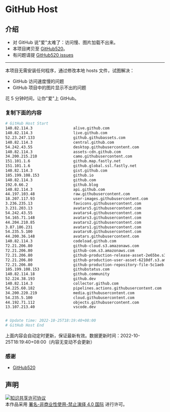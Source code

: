 # GitHub Host
## 介绍
- 对 GitHub 说"爱"太难了：访问慢、图片加载不出来。
- 本项目拷贝至 [GitHub520](https://github.com/521xueweihan/GitHub520)。
- 有问题请提 [GitHub520 issues](https://github.com/521xueweihan/GitHub520/issues/new)

---

本项目无需安装任何程序，通过修改本地 hosts 文件，试图解决：
- GitHub 访问速度慢的问题
- GitHub 项目中的图片显示不出的问题

花 5 分钟时间，让你"爱"上 GitHub。

### 复制下面的内容
```bash
# GitHub Host Start
140.82.114.3                  alive.github.com
140.82.114.3                  live.github.com
52.23.247.133                 github.githubassets.com
140.82.114.3                  central.github.com
54.242.43.55                  desktop.githubusercontent.com
140.82.114.3                  assets-cdn.github.com
34.200.215.210                camo.githubusercontent.com
151.101.1.6                   github.map.fastly.net
151.101.1.6                   github.global.ssl.fastly.net
140.82.114.3                  gist.github.com
185.199.108.153               github.io
140.82.114.3                  github.com
192.0.66.2                    github.blog
140.82.114.3                  api.github.com
44.197.103.48                 raw.githubusercontent.com
18.207.117.93                 user-images.githubusercontent.com
3.236.235.13                  favicons.githubusercontent.com
3.231.203.13                  avatars5.githubusercontent.com
54.242.43.55                  avatars4.githubusercontent.com
54.165.71.148                 avatars3.githubusercontent.com
44.204.210.85                 avatars2.githubusercontent.com
3.87.186.231                  avatars1.githubusercontent.com
54.235.5.100                  avatars0.githubusercontent.com
44.200.36.148                 avatars.githubusercontent.com
140.82.114.3                  codeload.github.com
72.21.206.80                  github-cloud.s3.amazonaws.com
72.21.206.80                  github-com.s3.amazonaws.com
72.21.206.80                  github-production-release-asset-2e65be.s3.amazonaws.com
72.21.206.80                  github-production-user-asset-6210df.s3.amazonaws.com
72.21.206.80                  github-production-repository-file-5c1aeb.s3.amazonaws.com
185.199.108.153               githubstatus.com
140.82.114.18                 github.community
52.224.38.193                 github.dev
140.82.114.3                  collector.github.com
54.225.60.182                 pipelines.actions.githubusercontent.com
34.200.220.219                media.githubusercontent.com
54.235.5.100                  cloud.githubusercontent.com
44.192.71.112                 objects.githubusercontent.com
13.107.213.40                 vscode.dev


# Update time: 2022-10-25T18:19:40+08:00
# GitHub Host End

```
上面内容会自动定时更新，保证最新有效。数据更新时间：2022-10-25T18:19:40+08:00（内容无变动不会更新）

### 感谢

- [GitHub520](https://github.com/521xueweihan/GitHub520)

## 声明
<a rel="license" href="https://creativecommons.org/licenses/by-nc-nd/4.0/deed.zh"><img alt="知识共享许可协议" style="border-width: 0" src="https://licensebuttons.net/l/by-nc-nd/4.0/88x31.png"></a><br>本作品采用 <a rel="license" href="https://creativecommons.org/licenses/by-nc-nd/4.0/deed.zh">署名-非商业性使用-禁止演绎 4.0 国际</a> 进行许可。